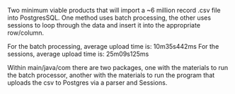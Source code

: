 Two minimum viable products that will import a ~6 million record .csv file into PostgresSQL. One method uses batch processing, the other uses sessions to loop through the data and insert it into the appropriate row/column.

For the batch processing, average upload time is: 10m35s442ms
For the sessions, average upload time is: 25m09s125ms

Within main/java/com there are two packages, one with the materials to run the batch processor, another with the materials to run the program that uploads the csv to Postgres via a parser and Sessions.
